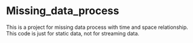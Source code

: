 # Missing_data_process
This is a project for missing data process with time and space relationship.
This code is just for static data, not for streaming data.
